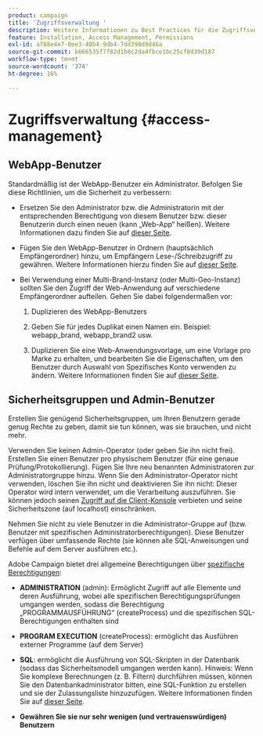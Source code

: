 ```yaml
---
product: campaign
title: 'Zugriffsverwaltung '
description: Weitere Informationen zu Best Practices für die Zugriffsverwaltung
feature: Installation, Access Management, Permissions
exl-id: af88e4e7-0ee3-48b4-9db4-7dd390d9d46a
source-git-commit: b666535f7f82d1b8c2da4fbce1bc25cf8d39d187
workflow-type: tm+mt
source-wordcount: '374'
ht-degree: 16%

---
```


# Zugriffsverwaltung  {#access-management}



## WebApp-Benutzer

Standardmäßig ist der WebApp-Benutzer ein Administrator. Befolgen Sie diese Richtlinien, um die Sicherheit zu verbessern:

* Ersetzen Sie den Administrator bzw. die Administratorin mit der entsprechenden Berechtigung von diesem Benutzer bzw. dieser Benutzerin durch einen neuen (kann „Web-App“ heißen). Weitere Informationen dazu finden Sie auf [dieser Seite](../../platform/using/access-management.md).

* Fügen Sie den WebApp-Benutzer in Ordnern (hauptsächlich Empfängerordner) hinzu, um Empfängern Lese-/Schreibzugriff zu gewähren. Weitere Informationen hierzu finden Sie auf [dieser Seite](../../platform/using/access-management.md).

* Bei Verwendung einer Multi-Brand-Instanz (oder Multi-Geo-Instanz) sollten Sie den Zugriff der Web-Anwendung auf verschiedene Empfängerordner aufteilen. Gehen Sie dabei folgendermaßen vor:

   1. Duplizieren des WebApp-Benutzers

   1. Geben Sie für jedes Duplikat einen Namen ein. Beispiel: webapp_brand, webapp_brand2 usw.

   1. Duplizieren Sie eine Web-Anwendungsvorlage, um eine Vorlage pro Marke zu erhalten, und bearbeiten Sie die Eigenschaften, um den Benutzer durch Auswahl von Spezifisches Konto verwenden zu ändern.  Weitere Informationen finden Sie auf [dieser Seite](../../web/using/defining-web-forms-properties.md).

## Sicherheitsgruppen und Admin-Benutzer

Erstellen Sie genügend Sicherheitsgruppen, um Ihren Benutzern gerade genug Rechte zu geben, damit sie tun können, was sie brauchen, und nicht mehr.

Verwenden Sie keinen Admin-Operator (oder geben Sie ihn nicht frei). Erstellen Sie einen Benutzer pro physischem Benutzer (für eine genaue Prüfung/Protokollierung). Fügen Sie Ihre neu benannten Administratoren zur Administratorgruppe hinzu. Wenn Sie den Administrator-Operator nicht verwenden, löschen Sie ihn nicht und deaktivieren Sie ihn nicht: Dieser Operator wird intern verwendet, um die Verarbeitung auszuführen. Sie können jedoch seinen [Zugriff auf die Client-Konsole](../../platform/using/access-management.md) verbieten und seine Sicherheitszone (auf localhost) einschränken.

Nehmen Sie nicht zu viele Benutzer in die Administrator-Gruppe auf (bzw. Benutzer mit spezifischen Administratorberechtigungen). Diese Benutzer verfügen über umfassende Rechte (sie können alle SQL-Anweisungen und Befehle auf dem Server ausführen etc.).

Adobe Campaign bietet drei allgemeine Berechtigungen über [spezifische Berechtigungen](../../platform/using/access-management.md#named-rights):

* **ADMINISTRATION** (admin): Ermöglicht Zugriff auf alle Elemente und deren Ausführung, wobei alle spezifischen Berechtigungsprüfungen umgangen werden, sodass die Berechtigung „PROGRAMMAUSFÜHRUNG“ (createProcess) und die spezifischen SQL-Berechtigungen enthalten sind

* **PROGRAM EXECUTION** (createProcess): ermöglicht das Ausführen externer Programme (auf dem Server)

* **SQL**: ermöglicht die Ausführung von SQL-Skripten in der Datenbank (sodass das Sicherheitsmodell umgangen werden kann). Hinweis: Wenn Sie komplexe Berechnungen (z. B. Filtern) durchführen müssen, können Sie den Datenbankadministrator bitten, eine SQL-Funktion zu erstellen und sie der Zulassungsliste hinzuzufügen. Weitere Informationen finden Sie auf [dieser Seite](../../installation/using/scripting-coding-guidelines.md).

* **Gewähren Sie sie nur sehr wenigen (und vertrauenswürdigen) Benutzern**
